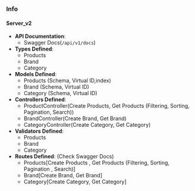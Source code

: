 ### Info

#### **Server_v2**

- **API Documentation**:
    - Swagger Docs(`/api/v1/docs`)
- **Types Defined**:
    - Products
    - Brand
    - Category
- **Models Defined**:
    - Products (Schema, Virtual ID,index)
    - Brand (Schema, Virtual ID)
    - Category (Schema, Virtual ID)
- **Controllers Defined**:
    - ProductController(Create Products, Get Products (Filtering, Sorting, Pagination, Search))
    - BrandController(Create Brand, Get Brand)
    - CategoryController(Create Category, Get Category)
- **Validators Defined**:
    - Products
    - Brand
    - Category
- **Routes Defined**: (Check Swagger Docs)
    - Products[Create Products , Get Products (Filtering, Sorting, Pagination , Search)]
    - Brand[Create Brand, Get Brand]
    - Category[Create Category, Get Category]
        

